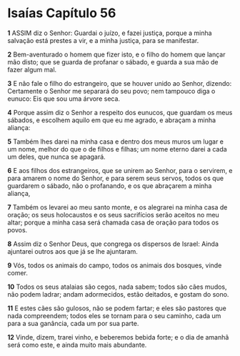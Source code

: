 # Isaías Capítulo 56

**1** 	ASSIM diz o Senhor: Guardai o juízo, e fazei justiça, porque a minha salvação está prestes a vir, e a minha justiça, para se manifestar.

**2** 	Bem-aventurado o homem que fizer isto, e o filho do homem que lançar mão disto; que se guarda de profanar o sábado, e guarda a sua mão de fazer algum mal.

**3** 	E não fale o filho do estrangeiro, que se houver unido ao Senhor, dizendo: Certamente o Senhor me separará do seu povo; nem tampouco diga o eunuco: Eis que sou uma árvore seca.

**4** 	Porque assim diz o Senhor a respeito dos eunucos, que guardam os meus sábados, e escolhem aquilo em que eu me agrado, e abraçam a minha aliança:

**5** 	Também lhes darei na minha casa e dentro dos meus muros um lugar e um nome, melhor do que o de filhos e filhas; um nome eterno darei a cada um deles, que nunca se apagará.

**6** 	E aos filhos dos estrangeiros, que se unirem ao Senhor, para o servirem, e para amarem o nome do Senhor, e para serem seus servos, todos os que guardarem o sábado, não o profanando, e os que abraçarem a minha aliança,

**7** 	Também os levarei ao meu santo monte, e os alegrarei na minha casa de oração; os seus holocaustos e os seus sacrifícios serão aceitos no meu altar; porque a minha casa será chamada casa de oração para todos os povos.

**8** 	Assim diz o Senhor Deus, que congrega os dispersos de Israel: Ainda ajuntarei outros aos que já se lhe ajuntaram.

**9** 	Vós, todos os animais do campo, todos os animais dos bosques, vinde comer.

**10** 	Todos os seus atalaias são cegos, nada sabem; todos são cães mudos, não podem ladrar; andam adormecidos, estão deitados, e gostam do sono.

**11** 	E estes cães são gulosos, não se podem fartar; e eles são pastores que nada compreendem; todos eles se tornam para o seu caminho, cada um para a sua ganância, cada um por sua parte.

**12** 	Vinde, dizem, trarei vinho, e beberemos bebida forte; e o dia de amanhã será como este, e ainda muito mais abundante.

